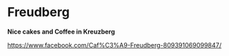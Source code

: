 # Freudberg

**Nice cakes and Coffee in Kreuzberg**

https://www.facebook.com/Caf%C3%A9-Freudberg-809391069099847/



